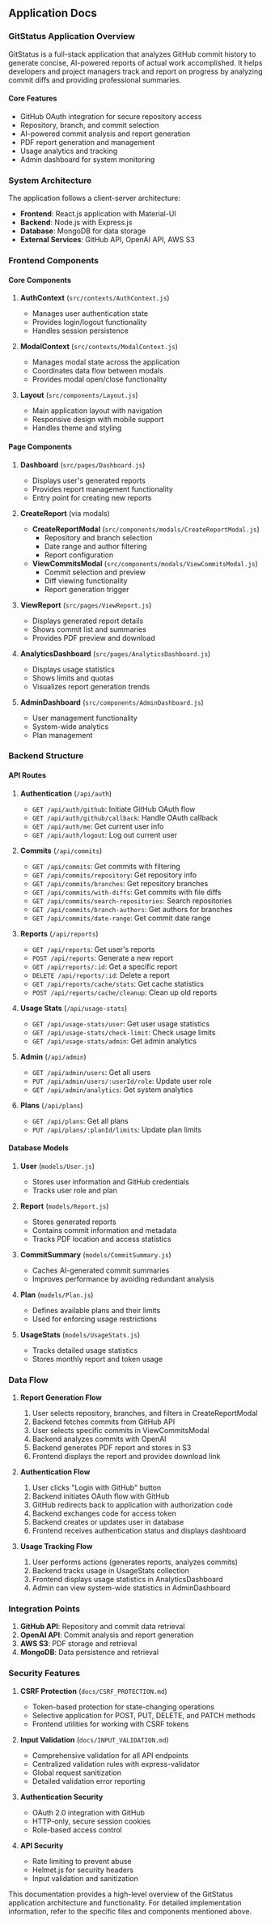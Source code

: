 ## Application Docs

### GitStatus Application Overview

GitStatus is a full-stack application that analyzes GitHub commit history to generate concise, AI-powered reports of actual work accomplished. It helps developers and project managers track and report on progress by analyzing commit diffs and providing professional summaries.

#### Core Features

- GitHub OAuth integration for secure repository access
- Repository, branch, and commit selection
- AI-powered commit analysis and report generation
- PDF report generation and management
- Usage analytics and tracking
- Admin dashboard for system monitoring

### System Architecture

The application follows a client-server architecture:

- **Frontend**: React.js application with Material-UI
- **Backend**: Node.js with Express.js
- **Database**: MongoDB for data storage
- **External Services**: GitHub API, OpenAI API, AWS S3

### Frontend Components

#### Core Components

1. **AuthContext** (`src/contexts/AuthContext.js`)
   - Manages user authentication state
   - Provides login/logout functionality
   - Handles session persistence

2. **ModalContext** (`src/contexts/ModalContext.js`)
   - Manages modal state across the application
   - Coordinates data flow between modals
   - Provides modal open/close functionality

3. **Layout** (`src/components/Layout.js`)
   - Main application layout with navigation
   - Responsive design with mobile support
   - Handles theme and styling

#### Page Components

1. **Dashboard** (`src/pages/Dashboard.js`)
   - Displays user's generated reports
   - Provides report management functionality
   - Entry point for creating new reports

2. **CreateReport** (via modals)
   - **CreateReportModal** (`src/components/modals/CreateReportModal.js`)
     - Repository and branch selection
     - Date range and author filtering
     - Report configuration
   - **ViewCommitsModal** (`src/components/modals/ViewCommitsModal.js`)
     - Commit selection and preview
     - Diff viewing functionality
     - Report generation trigger

3. **ViewReport** (`src/pages/ViewReport.js`)
   - Displays generated report details
   - Shows commit list and summaries
   - Provides PDF preview and download

4. **AnalyticsDashboard** (`src/pages/AnalyticsDashboard.js`)
   - Displays usage statistics
   - Shows limits and quotas
   - Visualizes report generation trends

5. **AdminDashboard** (`src/components/AdminDashboard.js`)
   - User management functionality
   - System-wide analytics
   - Plan management

### Backend Structure

#### API Routes

1. **Authentication** (`/api/auth`)
   - `GET /api/auth/github`: Initiate GitHub OAuth flow
   - `GET /api/auth/github/callback`: Handle OAuth callback
   - `GET /api/auth/me`: Get current user info
   - `GET /api/auth/logout`: Log out current user

2. **Commits** (`/api/commits`)
   - `GET /api/commits`: Get commits with filtering
   - `GET /api/commits/repository`: Get repository info
   - `GET /api/commits/branches`: Get repository branches
   - `GET /api/commits/with-diffs`: Get commits with file diffs
   - `GET /api/commits/search-repositories`: Search repositories
   - `GET /api/commits/branch-authors`: Get authors for branches
   - `GET /api/commits/date-range`: Get commit date range

3. **Reports** (`/api/reports`)
   - `GET /api/reports`: Get user's reports
   - `POST /api/reports`: Generate a new report
   - `GET /api/reports/:id`: Get a specific report
   - `DELETE /api/reports/:id`: Delete a report
   - `GET /api/reports/cache/stats`: Get cache statistics
   - `POST /api/reports/cache/cleanup`: Clean up old reports

4. **Usage Stats** (`/api/usage-stats`)
   - `GET /api/usage-stats/user`: Get user usage statistics
   - `GET /api/usage-stats/check-limit`: Check usage limits
   - `GET /api/usage-stats/admin`: Get admin analytics

5. **Admin** (`/api/admin`)
   - `GET /api/admin/users`: Get all users
   - `PUT /api/admin/users/:userId/role`: Update user role
   - `GET /api/admin/analytics`: Get system analytics

6. **Plans** (`/api/plans`)
   - `GET /api/plans`: Get all plans
   - `PUT /api/plans/:planId/limits`: Update plan limits

#### Database Models

1. **User** (`models/User.js`)
   - Stores user information and GitHub credentials
   - Tracks user role and plan

2. **Report** (`models/Report.js`)
   - Stores generated reports
   - Contains commit information and metadata
   - Tracks PDF location and access statistics

3. **CommitSummary** (`models/CommitSummary.js`)
   - Caches AI-generated commit summaries
   - Improves performance by avoiding redundant analysis

4. **Plan** (`models/Plan.js`)
   - Defines available plans and their limits
   - Used for enforcing usage restrictions

5. **UsageStats** (`models/UsageStats.js`)
   - Tracks detailed usage statistics
   - Stores monthly report and token usage

### Data Flow

1. **Report Generation Flow**
   1. User selects repository, branches, and filters in CreateReportModal
   2. Backend fetches commits from GitHub API
   3. User selects specific commits in ViewCommitsModal
   4. Backend analyzes commits with OpenAI
   5. Backend generates PDF report and stores in S3
   6. Frontend displays the report and provides download link

2. **Authentication Flow**
   1. User clicks "Login with GitHub" button
   2. Backend initiates OAuth flow with GitHub
   3. GitHub redirects back to application with authorization code
   4. Backend exchanges code for access token
   5. Backend creates or updates user in database
   6. Frontend receives authentication status and displays dashboard

3. **Usage Tracking Flow**
   1. User performs actions (generates reports, analyzes commits)
   2. Backend tracks usage in UsageStats collection
   3. Frontend displays usage statistics in AnalyticsDashboard
   4. Admin can view system-wide statistics in AdminDashboard

### Integration Points

1. **GitHub API**: Repository and commit data retrieval
2. **OpenAI API**: Commit analysis and report generation
3. **AWS S3**: PDF storage and retrieval
4. **MongoDB**: Data persistence and retrieval

### Security Features

1. **CSRF Protection** (`docs/CSRF_PROTECTION.md`)
   - Token-based protection for state-changing operations
   - Selective application for POST, PUT, DELETE, and PATCH methods
   - Frontend utilities for working with CSRF tokens

2. **Input Validation** (`docs/INPUT_VALIDATION.md`)
   - Comprehensive validation for all API endpoints
   - Centralized validation rules with express-validator
   - Global request sanitization
   - Detailed validation error reporting

3. **Authentication Security**
   - OAuth 2.0 integration with GitHub
   - HTTP-only, secure session cookies
   - Role-based access control

4. **API Security**
   - Rate limiting to prevent abuse
   - Helmet.js for security headers
   - Input validation and sanitization

This documentation provides a high-level overview of the GitStatus application architecture and functionality. For detailed implementation information, refer to the specific files and components mentioned above.